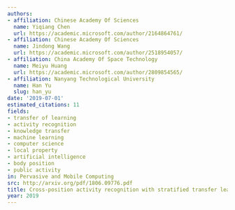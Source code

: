```yaml
---
authors:
- affiliation: Chinese Academy Of Sciences
  name: Yiqiang Chen
  url: https://academic.microsoft.com/author/2164864761/
- affiliation: Chinese Academy Of Sciences
  name: Jindong Wang
  url: https://academic.microsoft.com/author/2518954057/
- affiliation: China Academy Of Space Technology
  name: Meiyu Huang
  url: https://academic.microsoft.com/author/2809854565/
- affiliation: Nanyang Technological University
  name: Han Yu
  slug: han_yu
date: '2019-07-01'
estimated_citations: 11
fields:
- transfer of learning
- activity recognition
- knowledge transfer
- machine learning
- computer science
- local property
- artificial intelligence
- body position
- public activity
in: Pervasive and Mobile Computing
src: http://arxiv.org/pdf/1806.09776.pdf
title: Cross-position activity recognition with stratified transfer learning
year: 2019
---
```

